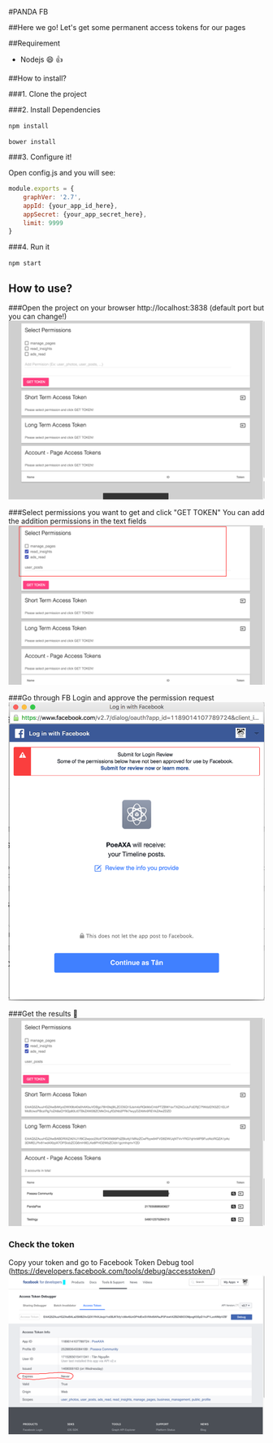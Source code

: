 #PANDA FB

##Here we go! Let's get some permanent access tokens for our pages

##Requirement

- Nodejs :smile: :thumbsup: 

##How to install?

###1. Clone the project

###2. Install Dependencies

`npm install`

`bower install`

###3. Configure it!

Open config.js and you will see:

```javascript
module.exports = {
	graphVer: '2.7',
	appId: {your_app_id_here},
	appSecret: {your_app_secret_here},
	limit: 9999
}
```

###4. Run it

`npm start`

## How to use?

###Open the project on your browser http://localhost:3838 (default port but you can change!)
![Open panda-fb](https://github.com/poepanda/panda-fb/raw/master/docs/images/open-the-app.png "Open the app")

###Select permissions you want to get and click "GET TOKEN"
You can add the addition permissions in the text fields
![Open panda-fb](https://github.com/poepanda/panda-fb/raw/master/docs/images/select-perm.png "Open the app")

###Go through FB Login and approve the permission request
![Open panda-fb](https://github.com/poepanda/panda-fb/raw/master/docs/images/facebook-approve.png "Open the app")

###Get the results :apple:
![Open panda-fb](https://github.com/poepanda/panda-fb/raw/master/docs/images/result.png "Open the app")

### Check the token 
Copy your token and go to Facebook Token Debug tool (https://developers.facebook.com/tools/debug/accesstoken/)
![Open panda-fb](https://github.com/poepanda/panda-fb/raw/master/docs/images/debug.png "Open the app")

